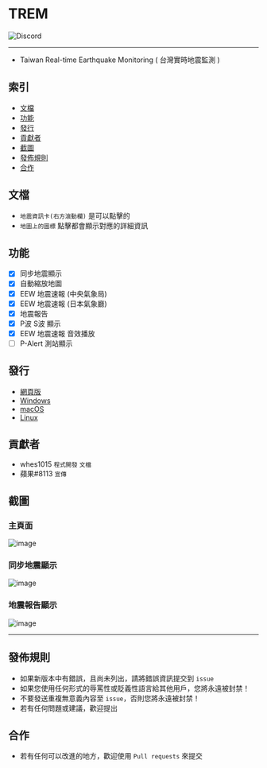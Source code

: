 # TREM
<img alt="Discord" src="https://img.shields.io/discord/926545182407688273">

------

- Taiwan Real-time Earthquake Monitoring ( 台灣實時地震監測 )

## 索引
- [文檔](#文檔)
- [功能](#功能)
- [發行](#發行)
- [貢獻者](#貢獻者)
- [截圖](#截圖)
- [發佈規則](#發佈規則)
- [合作](#合作)

## 文檔
- `地震資訊卡(右方滾動欄)` 是可以點擊的
- `地圖上的圖標` 點擊都會顯示對應的詳細資訊

## 功能
- [x] 同步地震顯示
- [x] 自動縮放地圖
- [x] EEW 地震速報 (中央氣象局)
- [x] EEW 地震速報 (日本氣象廳)
- [x] 地震報告
- [x] P波 S波 顯示
- [x] EEW 地震速報 音效播放
- [ ] P-Alert 測站顯示

## 發行
- [網頁版](http://exptechtw.github.io/TREM/)
- [Windows](https://github.com/ExpTechTW/TREM/releases)
- [macOS](https://github.com/ExpTechTW/TREM/releases)
- [Linux](https://github.com/ExpTechTW/TREM/releases)

## 貢獻者
- whes1015 `程式開發` `文檔`
- 蘋果#8113 `宣傳`

## 截圖
### 主頁面
![image](https://user-images.githubusercontent.com/44525760/169459247-a9dca212-9c86-44db-afff-c64fdf31e3cf.png)
### 同步地震顯示
![image](https://user-images.githubusercontent.com/44525760/169459824-26852656-0161-40c8-8d3a-1fa564d4913d.png)
### 地震報告顯示
![image](https://user-images.githubusercontent.com/44525760/169460251-18616186-2a34-4b01-9c69-dac592896d2a.png)

------

## 發佈規則
- 如果新版本中有錯誤，且尚未列出，請將錯誤資訊提交到 ```issue```
- 如果您使用任何形式的辱罵性或貶義性語言給其他用戶，您將永遠被封禁！
- 不要發送重複無意義內容至 ```issue```，否則您將永遠被封禁！
- 若有任何問題或建議，歡迎提出

## 合作
- 若有任何可以改進的地方，歡迎使用 ```Pull requests``` 來提交
